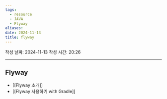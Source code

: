 ```yaml
---
tags:
  - resource
  - JAVA
  - Flyway
aliases: 
date: 2024-11-13
title: flyway
---
```


작성 날짜: 2024-11-13
작성 시간: 20:26

---

## Flyway

- [[Flyway 소개]]
- [[Flyway 사용하기 with Gradle]]